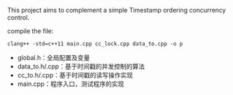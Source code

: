 This project aims to complement a simple Timestamp ordering concurrency control.

compile the file:

```shell
clang++ -std=c++11 main.cpp cc_lock.cpp data_to.cpp -o p
```

- global.h：全局配置及变量
- data_to.h/.cpp：基于时间戳的并发控制的算法
- cc_to.h/.cpp：基于时间戳的读写操作实现
- main.cpp：程序入口，测试程序的实现